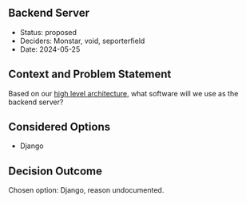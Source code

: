 ## Backend Server

* Status: proposed
* Deciders: Monstar, void, seporterfield
* Date: 2024-05-25

## Context and Problem Statement

Based on our [high level architecture](DECISION-000-highlevel.md), what software will we use as the backend server?

## Considered Options

* Django

## Decision Outcome

Chosen option: Django, reason undocumented.